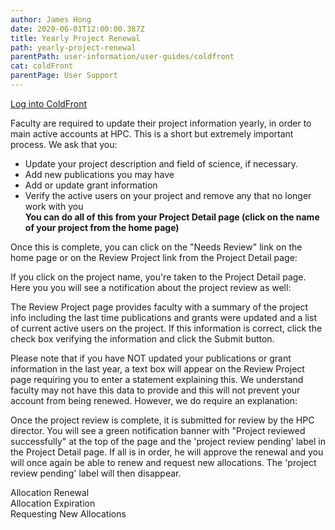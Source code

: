 ```yaml
---
author: James Hong
date: 2020-06-01T12:00:00.387Z
title: Yearly Project Renewal
path: yearly-project-renewal
parentPath: user-information/user-guides/coldfront
cat: coldFront
parentPage: User Support
---
```


[Log into ColdFront](https://hpcaccount.usc.edu/)


Faculty are required to update their project information yearly, in order to main active accounts at HPC.  This is a short but extremely important process.  We ask that you:
* Update your project description and field of science, if necessary.
* Add new publications you may have
* Add or update grant information
* Verify the active users on your project and remove any that no longer work with you  
**You can do all of this from your Project Detail page (click on the name of your project from the home page)**


Once this is complete, you can click on the "Needs Review" link on the home page or on the Review Project link from the Project Detail page:


If you click on the project name, you're taken to the Project Detail page.  Here you you will see a notification about the project review as well:


The Review Project page provides faculty with a summary of the project info including the last time publications and grants were updated and a list of current active users on the project.  If this information is correct, click the check box verifying the information and click the Submit button.


Please note that if you have NOT updated your publications or grant information in the last year, a text box will appear on the Review Project page requiring you to enter a statement explaining this.  We understand faculty may not have this data to provide and this will not prevent your account from being renewed.  However, we do require an explanation:


Once the project review is complete, it is submitted for review by the HPC director.  You will see a green notification banner with "Project reviewed successfully" at the top of the page and the 'project review pending' label in the Project Detail page.  If all is in order, he will approve the renewal and you will once again be able to renew and request new allocations.  The 'project review pending' label will then disappear.


Allocation Renewal  
Allocation Expiration  
Requesting New Allocations  

